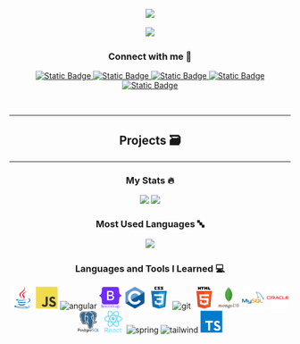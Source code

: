 <p align="center">
  <img src="https://capsule-render.vercel.app/api?type=waving&color=gradient&text=Hello!&height=100&section=header"/>
</p>
<div id="header" align="center">
  <img src="https://media.giphy.com/media/M9gbBd9nbDrOTu1Mqx/giphy.gif" width="100"/>
  <h3>Connect with me 🤝</h3>
  <p>
    <a href="https://linkedin.com/in/sagarxt" target="blank">
      <img alt="Static Badge" src="https://img.shields.io/badge/Sagar%20Mallik-badge?logo=linkedin&color=blue">
    </a>
    <a href="https://linkedin.com/in/sagarxt" target="blank">
      <img alt="Static Badge" src="https://img.shields.io/badge/Sagar%20Mallik-badge?logo=gmail&color=gray">
    </a>
    <a href="https://fb.com/sagar" target="blank">
      <img alt="Static Badge" src="https://img.shields.io/badge/Sagar%20Mallik-badge?logo=facebook&color=blue">
    </a>
    <a href="https://instagram.com/sagar__mallik" target="blank">
      <img alt="Static Badge" src="https://img.shields.io/badge/Sagar%20Mallik-badge?logo=instagram&color=white">
    </a>
    <a href="https://twitter.com/twt" target="blank">
      <img alt="Static Badge" src="https://img.shields.io/badge/Sagar%20Mallik-badge?logo=x&color=black">
    </a>
  </p>
  <img src="https://komarev.com/ghpvc/?username=sagarxt&style=flat-square&color=blue" alt=""/>
</div>
<hr>
<div align="center">
<h2>Projects 🗃️</h2>
</div>

<hr>
<div align="center">
  <h3>My Stats 🔥</h3>
  <img src="https://github-readme-streak-stats.herokuapp.com/?user=sagarxt&theme=dark&hide_border=true">
  <img src="https://github-readme-stats.vercel.app/api?username=sagarxt&theme=dark&show_icons=true&hide_border=true&count_private=true">
  <h3>Most Used Languages 🔤</h3>
  <img src="https://github-readme-stats.vercel.app/api/top-langs/?username=sagarxt&theme=dark&show_icons=true&hide_border=true&layout=compact">
</div>
<div align="center">
  <h3>Languages and Tools I Learned 💻</h3>
  <p>
    <img src="https://raw.githubusercontent.com/devicons/devicon/master/icons/java/java-original.svg" alt="java" width="40" height="40"/>
    <img src="https://raw.githubusercontent.com/devicons/devicon/master/icons/javascript/javascript-original.svg" alt="javascript" width="40" height="40"/>
    <img src="https://angular.io/assets/images/logos/angular/angular.svg" alt="angular" width="40" height="40"/>
    <img src="https://raw.githubusercontent.com/devicons/devicon/master/icons/bootstrap/bootstrap-plain-wordmark.svg" alt="bootstrap" width="40" height="40"/>
    <img src="https://raw.githubusercontent.com/devicons/devicon/master/icons/c/c-original.svg" alt="c" width="40" height="40"/>
    <img src="https://raw.githubusercontent.com/devicons/devicon/master/icons/css3/css3-original-wordmark.svg" alt="css3" width="40" height="40"/>
    <img src="https://www.vectorlogo.zone/logos/git-scm/git-scm-icon.svg" alt="git" width="40" height="40"/>
    <img src="https://raw.githubusercontent.com/devicons/devicon/master/icons/html5/html5-original-wordmark.svg" alt="html5" width="40" height="40"/>
    <img src="https://raw.githubusercontent.com/devicons/devicon/master/icons/mongodb/mongodb-original-wordmark.svg" alt="mongodb" width="40" height="40"/>
    <img src="https://raw.githubusercontent.com/devicons/devicon/master/icons/mysql/mysql-original-wordmark.svg" alt="mysql" width="40" height="40"/>
    <img src="https://raw.githubusercontent.com/devicons/devicon/master/icons/oracle/oracle-original.svg" alt="oracle" width="40" height="40"/>
    <img src="https://raw.githubusercontent.com/devicons/devicon/master/icons/postgresql/postgresql-original-wordmark.svg" alt="postgresql" width="40" height="40"/>    
    <img src="https://raw.githubusercontent.com/devicons/devicon/master/icons/react/react-original-wordmark.svg" alt="react" width="40" height="40"/>
    <img src="https://www.vectorlogo.zone/logos/springio/springio-icon.svg" alt="spring" width="40" height="40"/>
    <img src="https://www.vectorlogo.zone/logos/tailwindcss/tailwindcss-icon.svg" alt="tailwind" width="40" height="40"/>
    <img src="https://raw.githubusercontent.com/devicons/devicon/master/icons/typescript/typescript-original.svg" alt="typescript" width="40" height="40"/>
  </p>
</div>
